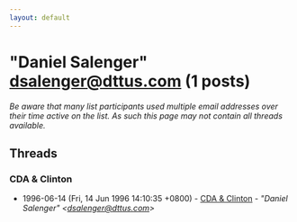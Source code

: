 ```yaml
---
layout: default
---
```


# "Daniel Salenger" <dsalenger@dttus.com> (1 posts)

_Be aware that many list participants used multiple email addresses over their time active on the list. As such this page may not contain all threads available._

## Threads

### CDA & Clinton
+ 1996-06-14 (Fri, 14 Jun 1996 14:10:35 +0800) - [CDA & Clinton](/archive/1996/06/4ef464f2c9f951b585b75de2ce78a5a5fc5af0fbde7a9b3ff07ebc12742881ae) - _"Daniel Salenger" \<dsalenger@dttus.com\>_

